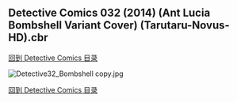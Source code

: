 ## Detective Comics 032 (2014) (Ant Lucia Bombshell Variant Cover) (Tarutaru-Novus-HD).cbr


[回到 Detective Comics 目录](https://github.com/alicewish/markdown/blob/master/series/Detective-Comics.md)


![Detective32_Bombshell copy.jpg](https://wx1.sinaimg.cn/large/6a9fdecagy1fq3369ewl1j21kw2f14qp.jpg)

[回到 Detective Comics 目录](https://github.com/alicewish/markdown/blob/master/series/Detective-Comics.md)

